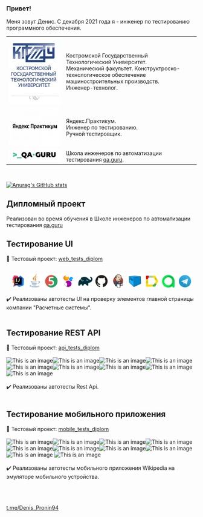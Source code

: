 ### Привет!
Меня зовут Денис. С декабря 2021 года я - инженер по тестированию программного обеспечения.</br>
<!--
**ElenaSkorobodilova/ElenaSkorobodilova** is a ✨ _special_ ✨ repository because its `README.md` (this file) appears on your GitHub profile.

Here are some ideas to get you started:

- 🔭 I’m currently working on ...
- 🌱 I’m currently learning ...
- 👯 I’m looking to collaborate on ...
- 🤔 I’m looking for help with ...
- 💬 Ask me about ...
- 📫 How to reach me: ...
- 😄 Pronouns: ...
- ⚡ Fun fact: ...
-->

<table width="100%" border='0'>
   <tr> 
    <td width="30%" valign="bottom"><img src="/images/KGTU.png"></td><td valign="middle">Костромской Государственный Технологический Университет.</br>Механический факультет. Конструктроско-технологическое обеспечение машиностроительных производств.</br>Инженер-технолог.</td></tr>
    <tr><td width="30%" valign="bottom"><img src="/images/Yandex.png"></td><td valign="middle">Яндекс.Практикум.</br>Инженер по тестированию.</br>Ручной тестировщик.</td>
    <tr><td width="30%" valign="bottom"><img src="/images/qa-guru80.png"></td><td valign="middle">Школа инженеров по автоматизации тестирования <a target="_blank" href="https://qa.guru">qa.guru</a>.</td></tr>
   </tr>
  </table>
  </br>

[![Anurag's GitHub stats](https://github-readme-stats.vercel.app/api?username=ElenaSkorobodilova)](https://github.com/ElenaSkorobodilova/github-readme-stats)

## Дипломный проект
Реализован во время обучения в Школе инженеров по автоматизации тестирования <a target="_blank" href="https://qa.guru">qa.guru</a>
## Тестирование UI
:link: Тестовый проект: <a target="_blank" href="https://github.com/Denis-Pronin94/web_tests_diplom">web_tests_diplom</a></br></br>

<p align="center">
<img width="8%" title="IntelliJ IDEA" src="/logoForWeb/Intelij_IDEA.svg">
<img width="8%" title="Java" src="/logoForWeb/Java.svg">
<img width="8%" title="JUnit5" src="/logoForWeb/JUnit5.svg">
<img width="8%" title="Selenide" src="/logoForWeb/Selenide.svg">
<img width="8%" title="Gradle" src="/logoForWeb/Gradle.svg">
<img width="8%" title="GitHub" src="/logoForWeb/GitHub.svg">
<img width="8%" title="Jenkins" src="/logoForWeb/Jenkins.svg">
<img width="8%" title="Selenoid" src="/logoForWeb/Selenoid.svg">
<img width="8%" title="Allure Report" src="/logoForWeb/Allure_Report.svg">
<img width="8%" title="Allure Report" src="/logoForWeb/AllureTestOps.svg">
<img width="8%" title="Telegram" src="/logoForWeb/Telegram.svg">
</p>

:heavy_check_mark: Реализованы автотесты UI на проверку элементов главной страницы компании "Расчетные системы".</br></br>

## Тестирование REST API
:link: Тестовый проект: <a target="_blank" href="https://github.com/Denis-Pronin94/api_tests_diplom">api_tests_diplom</a></br></br>
![This is an image](/logoForWeb/Java.png)![This is an image](/logoForWeb/Gradle.png)![This is an image](/logoForWeb/Rest-Assured.png)![This is an image](/logoForWeb/Intelij_IDEA.png)![This is an image](/logoForWeb/JUnit5.png)![This is an image](/logoForWeb/Jenkins.png)![This is an image](/logoForWeb/Allure_Report.png)![This is an image](/logoForWeb/AllureTestOps.png)![This is an image](/logoForWeb/Telegram.png)</br></br>
:heavy_check_mark: Реализованы автотесты Rest Api.</br></br>


## Тестирование мобильного приложения
:link: Тестовый проект: <a target="_blank" href="https://github.com/Denis-Pronin94/mobile_tests_diplom">mobile_tests_diplom</a></br></br>
![This is an image](/logoForWeb/Java.png)![This is an image](/logoForWeb/Gradle.png)![This is an image](/logoForWeb/Intelij_IDEA.png)![This is an image](/logoForWeb/Selenide.png)![This is an image](/logoForWeb/Selenoid.png)![This is an image](/logoForWeb/JUnit5.png)![This is an image](/logoForWeb/Allure_Report.png)![This is an image](/logoForWeb/AllureTestOps.png)![This is an image](/logoForWeb/appium.png) ![This is an image](/logoForWeb/androidstudio.png)</br></br>
:heavy_check_mark: Реализованы автотесты мобильного приложения Wikipedia на эмуляторе мобильного устройства.</br></br>

</br></br>
<a target="_blank" href="https://t.me/Denis_Pronin94">t.me/Denis_Pronin94</a>

